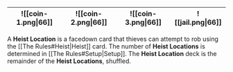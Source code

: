 |![[coin-1.png\|66]]|![[coin-2.png\|66]]|![[coin-3.png\|66]]|![[jail.png\|66]]|
|-|-|-|-|

A **Heist  Location** is a facedown card that thieves can attempt to rob using the [[The Rules#Heist|Heist]] card. The number of **Heist Locations** is determined in [[The Rules#Setup|Setup]]. The **Heist Location** deck is the remainder of the **Heist Locations**, shuffled.